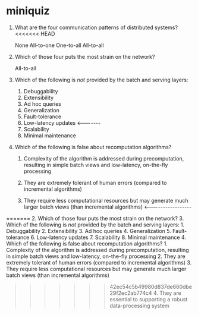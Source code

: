 miniquiz
========

1. What are the four communication patterns of distributed systems?
<<<<<<< HEAD

    None
    All-to-one
    One-to-all
    All-to-all
    
2. Which of those four puts the most strain on the network? 

    All-to-all
    
3. Which of the following is *not* provided by the batch and serving layers:
	1. Debuggability
	2. Extensibility
	3. Ad hoc queries  
	4. Generalization
	5. Fault-tolerance
	6. Low-latency updates <-------
	7. Scalability
	8. Minimal maintenance
    
4. Which of the following is false about recomputation algorithms?
	1. Complexity of the algorithm is addressed during precomputation, 
        resulting in simple batch views and low-latency, on-the-fly processing
        
	2. They are extremely tolerant of human errors (compared to incremental algorithms)
    
	3. They require less computational resources but may generate much larger batch views (than incremental algorithms) <-----------------
    
=======
2. Which of those four puts the most strain on the network? 
3. Which of the following is *not* provided by the batch and serving layers:
	1. Debuggability
	2. Extensibility
	3. Ad hoc queries
	4. Generalization
	5. Fault-tolerance
	6. Low-latency updates
	7. Scalability
	8. Minimal maintenance
4. Which of the following is false about recomputation algorithms?
	1. Complexity of the algorithm is addressed during precomputation, resulting in simple batch views and low-latency, on-the-fly processing
	2. They are extremely tolerant of human errors (compared to incremental algorithms)
	3. They require less computational resources but may generate much larger batch views (than incremental algorithms)
>>>>>>> 42ec54c5b49980d837de660dbe29f2ec2ab774c4
	4. They are essential to supporting a robust data-processing system